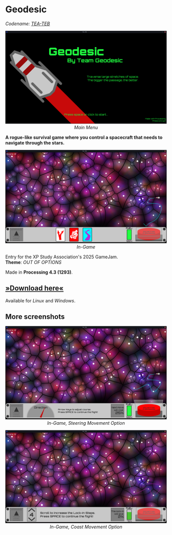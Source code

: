# Geodesic
_Codename: [TEA-TEB](https://en.wiktionary.org/wiki/TEA-TEB)_

<p align="center"><img src=".github/readme_assets/main_menu.png" alt="screenshot of the main menu. a spaceship is visible on the background">
<i>Main Menu</i></p>

**A rogue-like survival game where you control a spacecraft
that needs to navigate through the stars.**

<p align="center"><img src=".github/readme_assets/in_game.png" alt="screenshot of the game">
<i>In-Game</i></p>

Entry for the XP Study Association's 2025 GameJam.\
**Theme**: _OUT OF OPTIONS_

Made in **Processing 4.3 (1293)**.

## [»Download here«](../../releases/latest)
Available for _Linux_ and _Windows_.

## More screenshots

<p align="center"><img src=".github/readme_assets/in_game_steer.png" alt="screenshot of the game showing the steering movement mode">
<i>In-Game, Steering Movement Option</i></p>

<p align="center"><img src=".github/readme_assets/in_game_coast.png" alt="screenshot of the game showing the coast movement mode">
<i>In-Game, Coast Movement Option</i></p>

